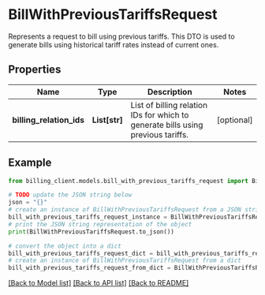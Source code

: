 # BillWithPreviousTariffsRequest

Represents a request to bill using previous tariffs.  This DTO is used to generate bills using historical tariff rates instead of current ones.

## Properties

Name | Type | Description | Notes
------------ | ------------- | ------------- | -------------
**billing_relation_ids** | **List[str]** | List of billing relation IDs for which to generate bills using previous tariffs. | [optional] 

## Example

```python
from billing_client.models.bill_with_previous_tariffs_request import BillWithPreviousTariffsRequest

# TODO update the JSON string below
json = "{}"
# create an instance of BillWithPreviousTariffsRequest from a JSON string
bill_with_previous_tariffs_request_instance = BillWithPreviousTariffsRequest.from_json(json)
# print the JSON string representation of the object
print(BillWithPreviousTariffsRequest.to_json())

# convert the object into a dict
bill_with_previous_tariffs_request_dict = bill_with_previous_tariffs_request_instance.to_dict()
# create an instance of BillWithPreviousTariffsRequest from a dict
bill_with_previous_tariffs_request_from_dict = BillWithPreviousTariffsRequest.from_dict(bill_with_previous_tariffs_request_dict)
```
[[Back to Model list]](../README.md#documentation-for-models) [[Back to API list]](../README.md#documentation-for-api-endpoints) [[Back to README]](../README.md)


